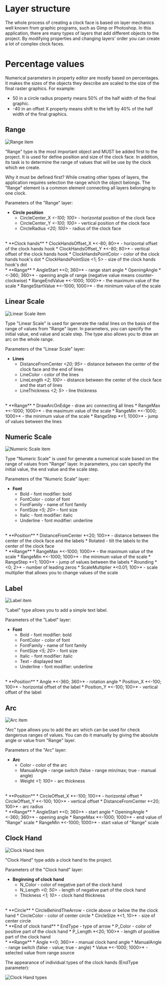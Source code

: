 # Layer structure

The whole process of creating a clock face is based on layer mechanics well known from graphic programs, such as Gimp or Photoshop. In this application, there are many types of layers that add different objects to the project. By modifying properties and changing layers' order you can create a lot of complex clock faces.

# Percentage values

Numerical parameters in property editor are mostly based on percentages. It makes the sizes of the objects they describe are scaled to the size of the final raster graphics. For example:

* 50 in a circle radius property means 50% of the half width of the final graphic.
* -40 in an offset X property means shift to the left by 40% of the half width of the final graphics.

## Range

![Range item](img/preview-range.png)

"Range" type is the most important object and MUST be added first to the project. It is used for define position and size of the clock face. In addition, its task is to determine the range of values that will be use by the clock which we create.

Why it must be defined first? While creating other types of layers, the application requires selection the range which the object belongs. The "Range" element is a common element connecting all layers belonging to one clock.

Parameters of the "Range" layer:

* **Circle position**
    * CircleCenter_X *<-100; 100>* - horizontal position of the clock face
    * CircleCenter_Y *<-100; 100>* - vertical position of the clock face
    * CircleRadius *<20; 100>* - radius of the clock face
<br />
* **Clock hands**
    * ClockHandsOffset_X *<-80; 80>* - horizontal offset of the clock hands hook
    * ClockHandsOffset_Y *<-80; 80>* - vertical offset of the clock hands hook
    * ClockHandsPointColor - color of the clock hands hook's dot
    * ClockHandsPointSize <1; 5> - size of the clock hands hook's dot
<br />
* **Range**
    * AngleStart *<0; 360>* - range start angle
    * OpeningAngle *<-360; 360>* - opening angle of range (negative value means counter-clockwise)
    * RangeEndValue *<-1000; 1000>* - the maximum value of the scale
    * RangeStartValue *<-1000; 1000>* - the  minimum value of the scale

## Linear Scale

![Linear Scale item](img/preview-ls.png)

Type "Linear Scale" is used for generate the radial lines on the basis of the range of values from "Range" layer. In parameters, you can specify the initial value, end value and scale step. The type also allows you to draw an arc on the whole range.

Parameters of the "Linear Scale" layer:

* **Lines**
    * DistanceFromCenter *<20; 95>* - distance between the center of the clock face and the end of lines
    * LineColor - color of the lines
    * LineLength *<2; 100>* - distance between the center of the clock face and the start of lines
    * LineThickness *<2; 5>* - line thickness
<br />
* **Range**
    * DrawArcOnEdge - draw arc connecting all lines
    * RangeMax *<-1000; 1000>* - the maximum value of the scale
    * RangeMin *<-1000; 1000>* - the  minimum value of the scale
    * RangeStep *<1; 1000>* - jump of values between the lines

## Numeric Scale

![Numeric Scale item](img/preview-ns.png)

Type "Numeric Scale" is used for generate a numerical scale based on the range of values from "Range" layer. In parameters, you can specify the initial value, the end value and the scale step.

Parameters of the "Numeric Scale" layer:

* **Font**
    * Bold - font modifier: bold
    * FontColor - color of font
    * FontFamily - name of font family
    * FontSize *<5; 20>* - font size
    * Italic - font modifier: italic
    * Underline - font modifier: underline
<br />
* **Position**
    * DistanceFromCenter *<20; 100>* - distance between the center of the clock face and the labels
    * Rotated - tilt the labels to the center of the clock face
<br />
* **Range**
    * RangeMax *<-1000; 1000>* - the maximum value of the scale
    * RangeMin *<-1000; 1000>* - the minimum value of the scale
    * RangeStep *<1; 1000>* - jump of values between the labels
    * Rounding *<0; 2>* - number of leading zeros
    * ScaleMultiplier *<0.01; 100>* - scale multiplier that allows you to change values of the scale
    
## Label

![Label item](img/preview-lbl.png)

"Label" type allows you to add a simple text label.

Parameters of the "Label" layer:

* **Font**
    * Bold - font modifier: bold
    * FontColor - color of font
    * FontFamily - name of font family
    * FontSize *<5; 20>* - font size
    * Italic - font modifier: italic
    * Text - displayed text
    * Underline - font modifier: underline
<br />
* **Position**
    * Angle *<-360; 360>* - rotation angle
    * Position_X *<-100; 100>* - horizontal offset of the label
    * Position_Y *<-100; 100>* - vertical offset of the label

## Arc

![Arc item](img/preview-arc.png)

"Arc" type allows you to add the arc which can be used for check dangerous ranges of values. You can do it manually by giving the absolute angle or value from "Range" layer.

Parameters of the "Arc" layer:

* **Arc**
    * Color - color of the arc
    * ManualAngle - range switch (false - range min/max; true - manual angle)
    * Weight *<1; 100>* - arc thickness
<br />
* **Position**
    * CircleOffset_X *<-100; 100>* - horizontal offset
    * CircleOffset_Y *<-100; 100>* - vertical offset
    * DistanceFromCenter *<20; 100>* - arc radius
<br />
* **Range**
    * AngleStart *<0; 360>* - start angle
    * OpeningAngle *<-360; 360>* - opening angle
    * RangeMax *<-1000; 1000>* - end value of "Range" scale
    * RangeMin *<-1000; 1000>* - start value of "Range" scale

## Clock Hand

![Clock Hand item](img/preview-ch.png)

"Clock Hand" type adds a clock hand to the project.

Parameters of the "Clock hand" layer:

* **Beginning of clock hand**
    * N_Color - color of negative part of the clock hand
    * N_Length *<0; 50>* - length of negative part of the clock hand
    * Thickness *<1; 10>* - clock hand thickness
<br />
* **Circle**
    * CircleBehindTheArrow - circle above or below the the clock hand
    * CircleColor - color of center circle
    * CircleSize *<1, 10>* - size of center circle
<br />
* **End of clock hand**
    * EndType - type of arrow
    * P_Color - color of positive part of the clock hand
    * P_Length *<20; 100>* - length of positive part of the clock hand
<br />
* **Range**
    * Angle *<0; 360>* - manual clock hand angle
    * ManualAngle - range switch (false - value; true - angle)
    * Value *<-1000; 1000>* - selected value from range source

The appearance of individual types of the clock hands (EndType parameter):

![Clock Hand types](img/CH_types.png)
